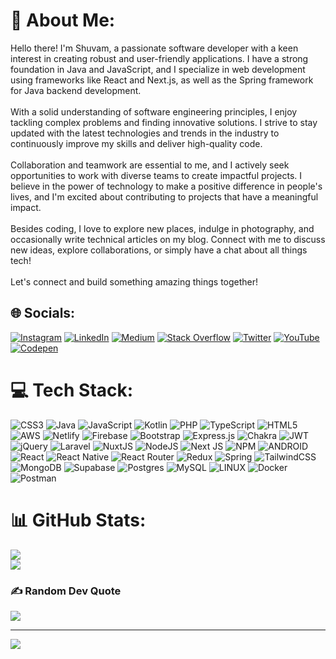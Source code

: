 # 💫 About Me:
Hello there! I'm Shuvam, a passionate software developer with a keen interest in creating robust and user-friendly applications. I have a strong foundation in Java and JavaScript, and I specialize in web development using frameworks like React and Next.js, as well as the Spring framework for Java backend development.<br><br>With a solid understanding of software engineering principles, I enjoy tackling complex problems and finding innovative solutions. I strive to stay updated with the latest technologies and trends in the industry to continuously improve my skills and deliver high-quality code.<br><br>Collaboration and teamwork are essential to me, and I actively seek opportunities to work with diverse teams to create impactful projects. I believe in the power of technology to make a positive difference in people's lives, and I'm excited about contributing to projects that have a meaningful impact.<br><br>Besides coding, I love to explore new places, indulge in photography, and occasionally write technical articles on my blog. Connect with me to discuss new ideas, explore collaborations, or simply have a chat about all things tech!<br><br>Let's connect and build something amazing things together!<br>


## 🌐 Socials:
[![Instagram](https://img.shields.io/badge/Instagram-%23E4405F.svg?logo=Instagram&logoColor=white)](https://instagram.com/shuvam198) [![LinkedIn](https://img.shields.io/badge/LinkedIn-%230077B5.svg?logo=linkedin&logoColor=white)](https://linkedin.com/in/shuvam19) [![Medium](https://img.shields.io/badge/Medium-12100E?logo=medium&logoColor=white)](https://medium.com/@#) [![Stack Overflow](https://img.shields.io/badge/-Stackoverflow-FE7A16?logo=stack-overflow&logoColor=white)](https://stackoverflow.com/users/#) [![Twitter](https://img.shields.io/badge/Twitter-%231DA1F2.svg?logo=Twitter&logoColor=white)](https://twitter.com/shuvam_19) [![YouTube](https://img.shields.io/badge/YouTube-%23FF0000.svg?logo=YouTube&logoColor=white)](https://youtube.com/@#) [![Codepen](https://img.shields.io/badge/Codepen-000000?style=for-the-badge&logo=codepen&logoColor=white)](https://codepen.io/3)

# 💻 Tech Stack:
![CSS3](https://img.shields.io/badge/css3-%231572B6.svg?style=for-the-badge&logo=css3&logoColor=white) ![Java](https://img.shields.io/badge/java-%23ED8B00.svg?style=for-the-badge&logo=java&logoColor=white) ![JavaScript](https://img.shields.io/badge/javascript-%23323330.svg?style=for-the-badge&logo=javascript&logoColor=%23F7DF1E) ![Kotlin](https://img.shields.io/badge/kotlin-%230095D5.svg?style=for-the-badge&logo=kotlin&logoColor=white) ![PHP](https://img.shields.io/badge/php-%23777BB4.svg?style=for-the-badge&logo=php&logoColor=white) ![TypeScript](https://img.shields.io/badge/typescript-%23007ACC.svg?style=for-the-badge&logo=typescript&logoColor=white) ![HTML5](https://img.shields.io/badge/html5-%23E34F26.svg?style=for-the-badge&logo=html5&logoColor=white) ![AWS](https://img.shields.io/badge/AWS-%23FF9900.svg?style=for-the-badge&logo=amazon-aws&logoColor=white) ![Netlify](https://img.shields.io/badge/netlify-%23000000.svg?style=for-the-badge&logo=netlify&logoColor=#00C7B7) ![Firebase](https://img.shields.io/badge/firebase-%23039BE5.svg?style=for-the-badge&logo=firebase) ![Bootstrap](https://img.shields.io/badge/bootstrap-%23563D7C.svg?style=for-the-badge&logo=bootstrap&logoColor=white) ![Express.js](https://img.shields.io/badge/express.js-%23404d59.svg?style=for-the-badge&logo=express&logoColor=%2361DAFB) ![Chakra](https://img.shields.io/badge/chakra-%234ED1C5.svg?style=for-the-badge&logo=chakraui&logoColor=white) ![JWT](https://img.shields.io/badge/JWT-black?style=for-the-badge&logo=JSON%20web%20tokens) ![jQuery](https://img.shields.io/badge/jquery-%230769AD.svg?style=for-the-badge&logo=jquery&logoColor=white) ![Laravel](https://img.shields.io/badge/laravel-%23FF2D20.svg?style=for-the-badge&logo=laravel&logoColor=white) ![NuxtJS](https://img.shields.io/badge/Nuxt-black?style=for-the-badge&logo=nuxt.js&logoColor=white) ![NodeJS](https://img.shields.io/badge/node.js-6DA55F?style=for-the-badge&logo=node.js&logoColor=white) ![Next JS](https://img.shields.io/badge/Next-black?style=for-the-badge&logo=next.js&logoColor=white) ![NPM](https://img.shields.io/badge/NPM-%23000000.svg?style=for-the-badge&logo=npm&logoColor=white) ![ANDROID](https://img.shields.io/badge/android-%2320232a.svg?style=for-the-badge&logo=android&logoColor=%a4c639) ![React](https://img.shields.io/badge/react-%2320232a.svg?style=for-the-badge&logo=react&logoColor=%2361DAFB) ![React Native](https://img.shields.io/badge/react_native-%2320232a.svg?style=for-the-badge&logo=react&logoColor=%2361DAFB) ![React Router](https://img.shields.io/badge/React_Router-CA4245?style=for-the-badge&logo=react-router&logoColor=white) ![Redux](https://img.shields.io/badge/redux-%23593d88.svg?style=for-the-badge&logo=redux&logoColor=white) ![Spring](https://img.shields.io/badge/spring-%236DB33F.svg?style=for-the-badge&logo=spring&logoColor=white) ![TailwindCSS](https://img.shields.io/badge/tailwindcss-%2338B2AC.svg?style=for-the-badge&logo=tailwind-css&logoColor=white) ![MongoDB](https://img.shields.io/badge/MongoDB-%234ea94b.svg?style=for-the-badge&logo=mongodb&logoColor=white) 	![Supabase](https://img.shields.io/badge/Supabase-3ECF8E?style=for-the-badge&logo=supabase&logoColor=white) ![Postgres](https://img.shields.io/badge/postgres-%23316192.svg?style=for-the-badge&logo=postgresql&logoColor=white) ![MySQL](https://img.shields.io/badge/mysql-%2300f.svg?style=for-the-badge&logo=mysql&logoColor=white) ![LINUX](https://img.shields.io/badge/Linux-FCC624?style=for-the-badge&logo=linux&logoColor=black) ![Docker](https://img.shields.io/badge/docker-%230db7ed.svg?style=for-the-badge&logo=docker&logoColor=white) ![Postman](https://img.shields.io/badge/Postman-FF6C37?style=for-the-badge&logo=postman&logoColor=white)
# 📊 GitHub Stats:

[//]: # (![]&#40;https://github-readme-stats.vercel.app/api?username=shuvam19&theme=dark&hide_border=true&include_all_commits=true&count_private=true&#41;<br/>)
![](https://github-readme-streak-stats.herokuapp.com/?user=shuvam19&theme=dark&hide_border=true)<br/>
![](https://github-readme-stats.vercel.app/api/top-langs/?username=shuvam19&theme=dark&hide_border=true&include_all_commits=true&count_private=true&layout=compact)

### ✍️ Random Dev Quote
![](https://quotes-github-readme.vercel.app/api?type=horizontal&theme=radical)

---
[![](https://visitcount.itsvg.in/api?id=shuvam19&icon=0&color=0)](https://visitcount.itsvg.in)

<!-- Proudly created with GPRM ( https://gprm.itsvg.in ) -->
